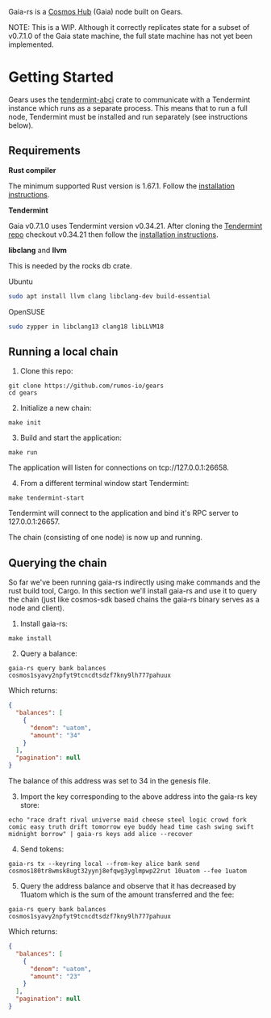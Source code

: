 Gaia-rs is a [Cosmos Hub](https://github.com/cosmos/gaia) (Gaia) node built on Gears.

NOTE: This is a WIP. Although it correctly replicates state for a subset of v0.7.1.0 of the Gaia state machine, the full state machine has not yet been implemented.

# Getting Started

Gears uses the [tendermint-abci](https://crates.io/crates/tendermint-abci) crate to communicate with a Tendermint instance which runs as a separate process. This means that to run a full node, Tendermint must be installed and run separately (see instructions below).

## Requirements

**Rust compiler**

The minimum supported Rust version is 1.67.1. Follow the [installation instructions](https://doc.rust-lang.org/book/ch01-01-installation.html).

**Tendermint**

Gaia v0.7.1.0 uses Tendermint version v0.34.21. After cloning the [Tendermint repo](https://github.com/tendermint/tendermint) checkout v0.34.21 then follow the [installation instructions](https://github.com/tendermint/tendermint/blob/v0.34.21/docs/introduction/install.md).

**libclang** and **llvm**

This is needed by the rocks db crate.

Ubuntu

```bash
sudo apt install llvm clang libclang-dev build-essential
```

OpenSUSE

```bash
sudo zypper in libclang13 clang18 libLLVM18
```

## Running a local chain

1. Clone this repo:

```console
git clone https://github.com/rumos-io/gears
cd gears
```

2. Initialize a new chain:

```console
make init
```

3. Build and start the application:

```console
make run
```

The application will listen for connections on tcp://127.0.0.1:26658.

4. From a different terminal window start Tendermint:

```console
make tendermint-start
```

Tendermint will connect to the application and bind it's RPC server to 127.0.0.1:26657.

The chain (consisting of one node) is now up and running.

## Querying the chain

So far we've been running gaia-rs indirectly using make commands and the rust build tool, Cargo. In this
section we'll install gaia-rs and use it to query the chain (just like cosmos-sdk based chains the gaia-rs binary serves as a
node and client).

1. Install gaia-rs:

```console
make install
```

2. Query a balance:

```console
gaia-rs query bank balances cosmos1syavy2npfyt9tcncdtsdzf7kny9lh777pahuux
```

Which returns:

```json
{
  "balances": [
    {
      "denom": "uatom",
      "amount": "34"
    }
  ],
  "pagination": null
}
```

The balance of this address was set to 34 in the genesis file.

3. Import the key corresponding to the above address into the gaia-rs key store:

```console
echo "race draft rival universe maid cheese steel logic crowd fork comic easy truth drift tomorrow eye buddy head time cash swing swift midnight borrow" | gaia-rs keys add alice --recover
```

4. Send tokens:

```console
gaia-rs tx --keyring local --from-key alice bank send cosmos180tr8wmsk8ugt32yynj8efqwg3yglmpwp22rut 10uatom --fee 1uatom
```

5. Query the address balance and observe that it has decreased by 11uatom which is the sum of the amount transferred and the fee:

```console
gaia-rs query bank balances cosmos1syavy2npfyt9tcncdtsdzf7kny9lh777pahuux
```

Which returns:

```json
{
  "balances": [
    {
      "denom": "uatom",
      "amount": "23"
    }
  ],
  "pagination": null
}

```
